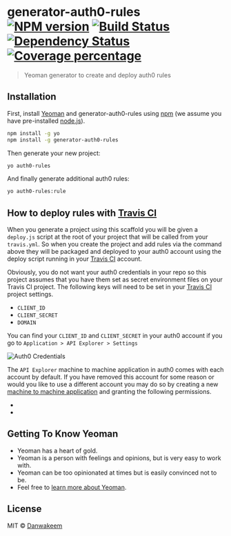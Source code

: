 # generator-auth0-rules [![NPM version][npm-image]][npm-url] [![Build Status][travis-image]][travis-url] [![Dependency Status][daviddm-image]][daviddm-url] [![Coverage percentage][coveralls-image]][coveralls-url]
> Yeoman generator to create and deploy auth0 rules 

## Installation

First, install [Yeoman](http://yeoman.io) and generator-auth0-rules using [npm](https://www.npmjs.com/) (we assume you have pre-installed [node.js](https://nodejs.org/)).

```bash
npm install -g yo
npm install -g generator-auth0-rules
```

Then generate your new project:

```bash
yo auth0-rules
```

And finally generate additional auth0 rules:

```bash
yo auth0-rules:rule
```

## How to deploy rules with [Travis CI](https://travis-ci.com/)
When you generate a project using this scaffold you will be given a `deploy.js` script at the root of your project that will be called from your `travis.yml`. So when you create the project and add rules via the command above they will be packaged and deployed to your auth0 account using the deploy script running in your [Travis CI](https://travis-ci.com/) account.

Obviously, you do not want your auth0 credentials in your repo so this project assumes that you have them set as secret environment files on your Travis CI project. The following keys will need to be set in your [Travis CI](https://travis-ci.com/) project settings.

- `CLIENT_ID`
- `CLIENT_SECRET`
- `DOMAIN`

You can find your `CLIENT_ID` and `CLIENT_SECRET` in your auth0 account if you go to `Application > API Explorer > Settings`

![Auth0 Credentials](https://s3.amazonaws.com/danwakeem.public.images/github/Auth0+Account.png)

The `API Explorer` machine to machine application in auth0 comes with each account by default. If you have removed this account for some reason or would you like to use a different account you may do so by creating a new [machine to machine application](https://auth0.com/machine-to-machine) and granting the following permissions.

- 
- 

## Getting To Know Yeoman

 * Yeoman has a heart of gold.
 * Yeoman is a person with feelings and opinions, but is very easy to work with.
 * Yeoman can be too opinionated at times but is easily convinced not to be.
 * Feel free to [learn more about Yeoman](http://yeoman.io/).

## License

MIT © [Danwakeem](https://www.danwakeem.com)


[npm-image]: https://badge.fury.io/js/generator-auth0-rules.svg
[npm-url]: https://npmjs.org/package/generator-auth0-rules
[travis-image]: https://travis-ci.com/Danwakeem/generator-auth0-rules.svg?branch=master
[travis-url]: https://travis-ci.com/Danwakeem/generator-auth0-rules
[daviddm-image]: https://david-dm.org/Danwakeem/generator-auth0-rules.svg?theme=shields.io
[daviddm-url]: https://david-dm.org/Danwakeem/generator-auth0-rules
[coveralls-image]: https://coveralls.io/repos/Danwakeem/generator-auth0-rules/badge.svg
[coveralls-url]: https://coveralls.io/r/Danwakeem/generator-auth0-rules
